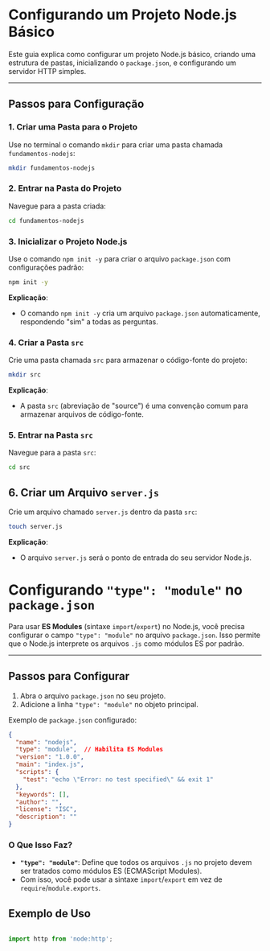 # Configurando um Projeto Node.js Básico

Este guia explica como configurar um projeto Node.js básico, criando uma estrutura de pastas, inicializando o `package.json`, e configurando um servidor HTTP simples.

---

## Passos para Configuração

### 1. Criar uma Pasta para o Projeto
Use no terminal o comando `mkdir` para criar uma pasta chamada `fundamentos-nodejs`:
```bash
mkdir fundamentos-nodejs
```
### 2. Entrar na Pasta do Projeto
Navegue para a pasta criada:
```bash
cd fundamentos-nodejs
```

### 3. Inicializar o Projeto Node.js
Use o comando `npm init -y` para criar o arquivo `package.json` com configurações padrão:
```bash
npm init -y
```
**Explicação**:
- O comando `npm init -y` cria um arquivo `package.json` automaticamente, respondendo "sim" a todas as perguntas.

### 4. Criar a Pasta `src`
Crie uma pasta chamada `src` para armazenar o código-fonte do projeto:
```bash
mkdir src
```

**Explicação**:
- A pasta `src` (abreviação de "source") é uma convenção comum para armazenar arquivos de código-fonte.

### 5. Entrar na Pasta `src`
Navegue para a pasta `src`:
```bash
cd src
```

## 6. Criar um Arquivo `server.js`
Crie um arquivo chamado `server.js` dentro da pasta `src`:
```bash
touch server.js
```
**Explicação**:
- O arquivo `server.js` será o ponto de entrada do seu servidor Node.js.

# Configurando `"type": "module"` no `package.json`

Para usar **ES Modules** (sintaxe `import`/`export`) no Node.js, você precisa configurar o campo `"type": "module"` no arquivo `package.json`. Isso permite que o Node.js interprete os arquivos `.js` como módulos ES por padrão.

---

## Passos para Configurar

1. Abra o arquivo `package.json` no seu projeto.
2. Adicione a linha `"type": "module"` no objeto principal.

Exemplo de `package.json` configurado:

```json
{
  "name": "nodejs",
  "type": "module",  // Habilita ES Modules
  "version": "1.0.0",
  "main": "index.js",
  "scripts": {
    "test": "echo \"Error: no test specified\" && exit 1"
  },
  "keywords": [],
  "author": "",
  "license": "ISC",
  "description": ""
}
```
### O Que Isso Faz?

- **`"type": "module"`**: Define que todos os arquivos `.js` no projeto devem ser tratados como módulos ES (ECMAScript Modules).
- Com isso, você pode usar a sintaxe `import`/`export` em vez de `require`/`module.exports`.

## Exemplo de Uso

```javascript

import http from 'node:http';

